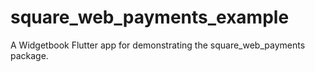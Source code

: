 # square_web_payments_example

A Widgetbook Flutter app for demonstrating the square_web_payments package.
